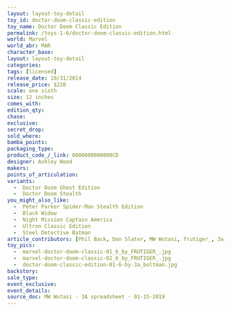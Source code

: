 ```yaml
---
layout: layout-toy-detail 
toy_id: doctor-doom-classic-edition
toy_name: Doctor Doom Classic Edition
permalink: /toys-1-6/doctor-doom-classic-edition.html
world: Marvel
world_abr: MAR
character_base: 
layout: layout-toy-detail
categories: 
tags: [licensed]
release_date: 10/31/2014
release_price: $220 
scale: one sixth
size: 12 inches
comes_with: 
edition_qty: 
chase: 
exclusive: 
secret_drop: 
sold_where: 
bamba_points: 
packaging_type: 
product_code_/_link: 0000000000000CD
designer: Ashley Wood
makers: 
points_of_articulation: 
variants: 
  -  Doctor Doom Ghost Edition
  -  Doctor Doom Stealth
you_might_also_like: 
  -  Peter Parker Spider-Man Stealth Edition
  -  Black Widow
  -  Night Mission Captain America
  -  Ultron Classic Edition
  -  Steel Detective Batman
article_contributors: [Phil Back, Don Slater, MW Wutasi, frutiger_, 3a_boltman]
toy_pics: 
  -  marvel-doctor-doom-classic-01_6_by_FRUTIGER_.jpg
  -  marvel-doctor-doom-classic-02_6_by_FRUTIGER_.jpg
  -  doctor-doom-classic-edition-01-6-by-3a_boltman.jpg
backstory: 
sale_type: 
event_exclusive: 
event_details: 
source_doc: MW Wutasi - 3A spreadsheet - 01-15-2019
---
```

